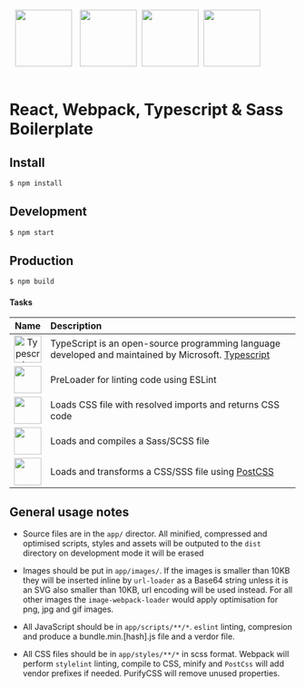 <div>
  <img height="100" hspace='10' src="https://upload.wikimedia.org/wikipedia/commons/thumb/4/47/React.svg/1200px-React.svg.png">
  <img height="100" src="https://cdn.rawgit.com/webpack/media/e7485eb2/logo/icon-square-big.svg">
  <img height="100" vspace='20' hspace='5' src="https://raw.githubusercontent.com/remojansen/logo.ts/master/ts.png">
  <img height="100" vspace='20' src="https://i0.wp.com/blog.alexdevero.com/wp-content/uploads/2015/03/sass-logo.jpg">
  <h1>React, Webpack, Typescript & Sass Boilerplate</h1>
</div>

## Install

```sh
$ npm install
```

## Development

```sh
$ npm start
```

## Production

```sh
$ npm build
```

#### Tasks

|Name|Description|
|:--:|:----------|
|<a href="https://www.typescriptlang.org/"><img width="48" height="48" title="Typescript" src="https://raw.githubusercontent.com/remojansen/logo.ts/master/ts.png"></a>|TypeScript is an open-source programming language developed and maintained by Microsoft. <a href="https://www.typescriptlang.org/">Typescript</a>|
|<a href="https://github.com/MoOx/eslint-loader"><img width="48" height="48" src="https://worldvectorlogo.com/logos/eslint.svg"></a>|PreLoader for linting code using ESLint|
|<a href="https://github.com/webpack/css-loader"><img width="48" height="48" src="https://worldvectorlogo.com/logos/css-3.svg"></a>|Loads CSS file with resolved imports and returns CSS code|
|<a href="https://github.com/jtangelder/sass-loader"><img width="48" height="48" src="https://worldvectorlogo.com/logos/sass-1.svg"></a>|Loads and compiles a Sass/SCSS file|
|<a href="https://github.com/postcss/postcss-loader"><img width="48" height="48" src="https://worldvectorlogo.com/logos/postcss.svg"></a>|Loads and transforms a CSS/SSS file using [PostCSS](http://postcss.org)|


<h2>General usage notes</h2>

* Source files are in the `app/` director. All minified, compressed and optimised scripts, styles and assets will be outputed to the `dist` directory on development mode it will be erased

* Images should be put in `app/images/`. If the images is smaller than 10KB they will be inserted inline by `url-loader` as a Base64 string unless it is an SVG also smaller than 10KB, url encoding will be used instead. For all other images the `image-webpack-loader` would apply optimisation for png, jpg and gif images.

* All JavaScript should be in `app/scripts/**/*`. `eslint` linting, compresion and produce a bundle.min.[hash].js file and a verdor file.

* All CSS files should be in `app/styles/**/*` in scss format. Webpack will perform `stylelint` linting, compile to CSS, minify and `PostCss` will add vendor prefixes if needed. PurifyCSS will remove unused properties. 
 